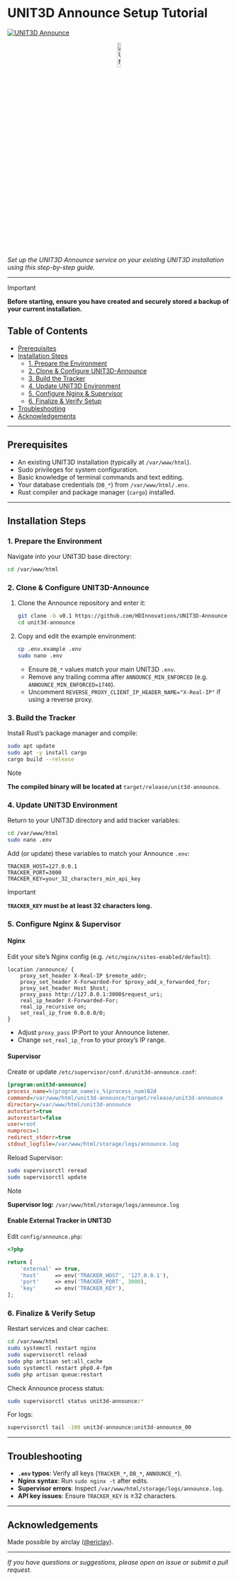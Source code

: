 # UNIT3D Announce Setup Tutorial

[![UNIT3D Announce](https://img.shields.io/badge/UNIT3D-Announce%20Setup-blueviolet)](https://github.com/HDInnovations/UNIT3D-Announce)

<p align="center">
  <img src="https://ptpimg.me/6o8x8j.png" alt="UNIT3D Logo" style="width: 12%;">
</p>

_Set up the UNIT3D Announce service on your existing UNIT3D installation using this step-by-step guide._

---

> [!IMPORTANT]
> **Before starting, ensure you have created and securely stored a backup of your current installation.**

## Table of Contents

- [Prerequisites](#prerequisites)  
- [Installation Steps](#installation-steps)  
  - [1. Prepare the Environment](#1-prepare-the-environment)  
  - [2. Clone & Configure UNIT3D-Announce](#2-clone--configure-unit3d-announce)  
  - [3. Build the Tracker](#3-build-the-tracker)  
  - [4. Update UNIT3D Environment](#4-update-unit3d-environment)  
  - [5. Configure Nginx & Supervisor](#5-configure-nginx--supervisor)  
  - [6. Finalize & Verify Setup](#6-finalize--verify-setup)  
- [Troubleshooting](#troubleshooting)  
- [Acknowledgements](#acknowledgements)  

---

## Prerequisites

- An existing UNIT3D installation (typically at `/var/www/html`).  
- Sudo privileges for system configuration.  
- Basic knowledge of terminal commands and text editing.  
- Your database credentials (`DB_*`) from `/var/www/html/.env`.  
- Rust compiler and package manager (`cargo`) installed.

---

## Installation Steps

### 1. Prepare the Environment

Navigate into your UNIT3D base directory:

```bash
cd /var/www/html
```

### 2. Clone & Configure UNIT3D-Announce

1. Clone the Announce repository and enter it:

   ```bash
   git clone -b v0.1 https://github.com/HDInnovations/UNIT3D-Announce unit3d-announce
   cd unit3d-announce
   ```

2. Copy and edit the example environment:

   ```bash
   cp .env.example .env
   sudo nano .env
   ```

   - Ensure `DB_*` values match your main UNIT3D `.env`.  
   - Remove any trailing comma after `ANNOUNCE_MIN_ENFORCED` (e.g. `ANNOUNCE_MIN_ENFORCED=1740`).  
   - Uncomment `REVERSE_PROXY_CLIENT_IP_HEADER_NAME="X-Real-IP"` if using a reverse proxy.

### 3. Build the Tracker

Install Rust’s package manager and compile:

```bash
sudo apt update
sudo apt -y install cargo
cargo build --release
```

> [!NOTE]
> **The compiled binary will be located at** `target/release/unit3d-announce`.

### 4. Update UNIT3D Environment

Return to your UNIT3D directory and add tracker variables:

```bash
cd /var/www/html
sudo nano .env
```

Add (or update) these variables to match your Announce `.env`:

```env
TRACKER_HOST=127.0.0.1
TRACKER_PORT=3000
TRACKER_KEY=your_32_characters_min_api_key
```

> [!IMPORTANT]
> **`TRACKER_KEY` must be at least 32 characters long.**

### 5. Configure Nginx & Supervisor

#### Nginx

Edit your site’s Nginx config (e.g. `/etc/nginx/sites-enabled/default`):

```nginx
location /announce/ {
    proxy_set_header X-Real-IP $remote_addr;
    proxy_set_header X-Forwarded-For $proxy_add_x_forwarded_for;
    proxy_set_header Host $host;
    proxy_pass http://127.0.0.1:3000$request_uri;
    real_ip_header X-Forwarded-For;
    real_ip_recursive on;
    set_real_ip_from 0.0.0.0/0;
}
```

- Adjust `proxy_pass` IP:Port to your Announce listener.  
- Change `set_real_ip_from` to your proxy’s IP range.

#### Supervisor

Create or update `/etc/supervisor/conf.d/unit3d-announce.conf`:

```ini
[program:unit3d-announce]
process_name=%(program_name)s_%(process_num)02d
command=/var/www/html/unit3d-announce/target/release/unit3d-announce
directory=/var/www/html/unit3d-announce
autostart=true
autorestart=false
user=root
numprocs=1
redirect_stderr=true
stdout_logfile=/var/www/html/storage/logs/announce.log
```

Reload Supervisor:

```bash
sudo supervisorctl reread
sudo supervisorctl update
```

> [!NOTE]
> **Supervisor log:** `/var/www/html/storage/logs/announce.log`

#### Enable External Tracker in UNIT3D

Edit `config/announce.php`:

```php
<?php

return [
    'external' => true,
    'host'     => env('TRACKER_HOST', '127.0.0.1'),
    'port'     => env('TRACKER_PORT', 3000),
    'key'      => env('TRACKER_KEY'),
];
```

### 6. Finalize & Verify Setup

Restart services and clear caches:

```bash
cd /var/www/html
sudo systemctl restart nginx
sudo supervisorctl reload
sudo php artisan set:all_cache
sudo systemctl restart php8.4-fpm
sudo php artisan queue:restart
```

Check Announce process status:

```bash
sudo supervisorctl status unit3d-announce:*
```

For logs:

```bash
supervisorctl tail -100 unit3d-announce:unit3d-announce_00
```

---

## Troubleshooting

- **`.env` typos**: Verify all keys (`TRACKER_*`, `DB_*`, `ANNOUNCE_*`).  
- **Nginx syntax**: Run `sudo nginx -t` after edits.  
- **Supervisor errors**: Inspect `/var/www/html/storage/logs/announce.log`.  
- **API key issues**: Ensure `TRACKER_KEY` is ≥32 characters.

---

## Acknowledgements

Made possible by airclay ([@ericlay](https://github.com/ericlay)).

---

_If you have questions or suggestions, please open an issue or submit a pull request._
